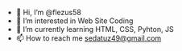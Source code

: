 - 👋 Hi, I’m @flezus58
- 👀 I’m interested in Web Site Coding
- 🌱 I’m currently learning HTML, CSS, Pyhton, JS
- 📫 How to reach me sedatuz49@gmail.com
